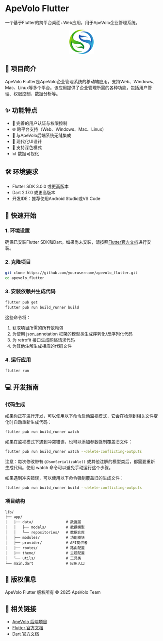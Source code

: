 # ApeVolo Flutter

一个基于Flutter的跨平台桌面+Web应用，用于ApeVolo企业管理系统。

<div align="center">
  <img src="assets/image/logo.png" alt="Logo" width="80" height="80">
</div>

## 📱 项目简介

ApeVolo Flutter是ApeVolo企业管理系统的移动端应用，支持Web、Windows、Mac、Linux等多个平台。该应用提供了企业管理所需的各种功能，包括用户管理、权限控制、数据分析等。

## ✨ 功能特点

- 🔐 完善的用户认证与权限控制
- 🌐 跨平台支持（Web、Windows、Mac、Linux）
- 🔄 与ApeVolo后端系统无缝集成
- 🎨 现代化UI设计
- 🌙 支持深色模式
- 📊 数据可视化

## 🛠️ 环境要求

- Flutter SDK 3.0.0 或更高版本
- Dart 2.17.0 或更高版本
- 开发IDE：推荐使用Android Studio或VS Code

## 🚀 快速开始

### 1. 环境设置

确保已安装Flutter SDK和Dart。如果尚未安装，请按照[Flutter官方文档](https://docs.flutter.dev/get-started/install)进行安装。

### 2. 克隆项目

```bash
git clone https://github.com/yourusername/apevolo_flutter.git
cd apevolo_flutter
```

### 3. 安装依赖并生成代码

```bash
flutter pub get
flutter pub run build_runner build
```

这些命令将：

1. 获取项目所需的所有依赖包
2. 为使用 json_annotation 框架的模型类生成序列化/反序列化代码
3. 为 retrofit 接口生成网络请求代码
4. 为其他注解生成相应的代码文件

### 4. 运行应用

```bash
flutter run
```

## 💻 开发指南

### 代码生成

如果你正在进行开发，可以使用以下命令启动监视模式，它会在检测到相关文件变化时自动重新生成代码：

```bash
flutter pub run build_runner watch
```

如果在监视模式下遇到冲突错误，也可以添加参数强制覆盖旧文件：

```bash
flutter pub run build_runner watch --delete-conflicting-outputs
```

注意：每次修改带有 `@JsonSerializable()` 或其他注解的模型类后，都需要重新生成代码。使用 watch 命令可以避免手动运行这个步骤。

如果遇到冲突错误，可以使用以下命令强制覆盖旧的生成文件：

```bash
flutter pub run build_runner build --delete-conflicting-outputs
```

### 项目结构

```
lib/
├── app/
│   ├── data/               # 数据层
│   │   ├── models/         # 数据模型
│   │   └── repositories/   # 数据仓库
│   ├── modules/            # 功能模块
│   ├── provider/           # API提供者
│   ├── routes/             # 路由配置
│   ├── theme/              # 主题配置
│   └── utils/              # 工具类
└── main.dart               # 应用入口
```

## 📄 版权信息

ApeVolo Flutter 版权所有 © 2025 ApeVolo Team

## 🔗 相关链接

- [ApeVolo 后端项目](https://github.com/xianhc/ApeVolo.Admin)
- [Flutter 官方文档](https://docs.flutter.dev/)
- [Dart 官方文档](https://dart.dev/guides)
